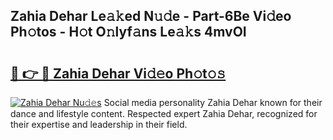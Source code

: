 ## Zahia Dehar Le𝚊𝚔ed N𝚞𝚍e - Part-6Be Vi𝚍eo Ph𝚘tos - H𝚘t O𝚗lyf𝚊ns Le𝚊𝚔s 4mvOI

# <h2><a href="http://hfaezq.feru.top/?c=Zahia+Dehar">🔗 👉 🔴 Zahia Dehar Vi𝚍𝚎o Ph𝚘t𝚘𝚜</a></h2>

[![Zahia Dehar Nu𝚍𝚎s](https://i.imgur.com/0TWrTi3.gif)](http://hfaezq.feru.top/?c=Zahia+Dehar)
Social media personality Zahia Dehar known for their dance and lifestyle content. Respected expert Zahia Dehar, recognized for their expertise and leadership in their field. 
